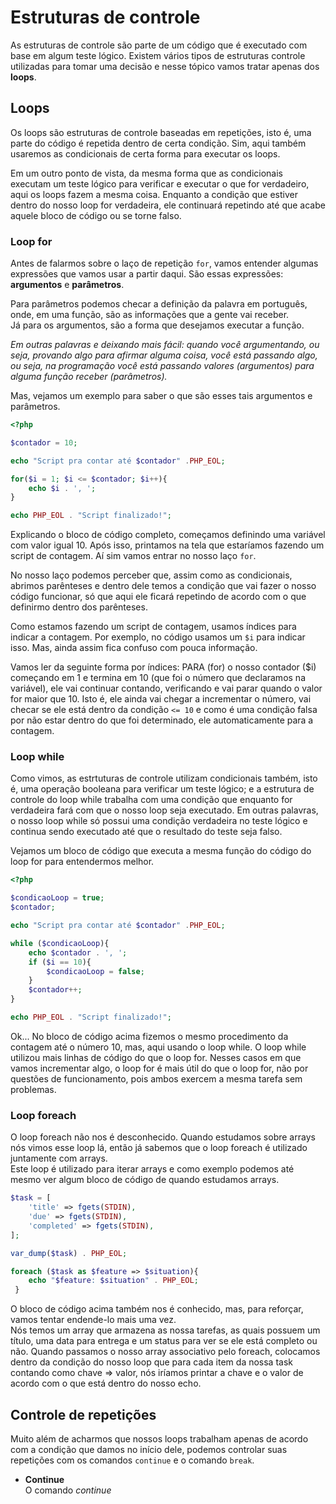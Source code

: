 # **Estruturas de controle**
As estruturas de controle são parte de um código que é executado com base em algum teste lógico. Existem vários tipos de estruturas controle utilizadas para tomar uma decisão e nesse tópico vamos tratar apenas dos **loops**.

## **Loops**
Os loops são estruturas de controle baseadas em repetições, isto é, uma parte do código é repetida dentro de certa condição. Sim, aqui também usaremos as condicionais de certa forma para executar os loops.  

Em um outro ponto de vista, da mesma forma que as condicionais executam um teste lógico para verificar e executar o que for verdadeiro, aqui os loops fazem a mesma coisa. Enquanto a condição que estiver dentro do nosso loop for verdadeira, ele continuará repetindo até que acabe aquele bloco de código ou se torne falso.  

### **Loop for**
Antes de falarmos sobre o laço de repetição ```for```, vamos entender algumas expressões que vamos usar a partir daqui. São essas expressões: **argumentos** e **parâmetros**.

Para parâmetros podemos checar a definição da palavra em português, onde, em uma função, são as informações que a gente vai receber.  
Já para os argumentos, são a forma que desejamos executar a função.

*Em outras palavras e deixando mais fácil: quando você argumentando, ou seja, provando algo para afirmar alguma coisa, você está passando algo, ou seja, na programação você está passando valores (argumentos) para alguma função receber (parâmetros).*

Mas, vejamos um exemplo para saber o que são esses tais argumentos e parâmetros.

```php
<?php

$contador = 10;

echo "Script pra contar até $contador" .PHP_EOL;

for($i = 1; $i <= $contador; $i++){
    echo $i . ', ';
}

echo PHP_EOL . "Script finalizado!";
```

Explicando o bloco de código completo, começamos definindo uma variável com valor igual 10. Após isso, printamos na tela que estaríamos fazendo um script de contagem. Aí sim vamos entrar no nosso laço ```for```.  

No nosso laço podemos perceber que, assim como as condicionais, abrimos parênteses e dentro dele temos a condição que vai fazer o nosso código funcionar, só que aqui ele ficará repetindo de acordo com o que definirmo dentro dos parênteses.  

Como estamos fazendo um script de contagem, usamos índices para indicar a contagem. Por exemplo, no código usamos um ```$i``` para indicar isso. Mas, ainda assim fica confuso com pouca informação.  

Vamos ler da seguinte forma por índices: PARA (for) o nosso contador ($i) começando em 1 e termina em 10 (que foi o número que declaramos na variável), ele vai continuar contando, verificando e vai parar quando o valor for maior que 10. Isto é, ele ainda vai chegar a incrementar o número, vai checar se ele está dentro da condição ```<= 10``` e como é uma condição falsa por não estar dentro do que foi determinado, ele automaticamente para a contagem.  

### **Loop while**
Como vimos, as estrtuturas de controle utilizam condicionais também, isto é, uma operação booleana para verificar um teste lógico; e a estrutura de controle do loop while trabalha com uma condição que enquanto for verdadeira fará com que o nosso loop seja executado. Em outras palavras, o nosso loop while só possui uma condição verdadeira no teste lógico e continua sendo executado até que o resultado do teste seja falso.  

Vejamos um bloco de código que executa a mesma função do código do loop for para entendermos melhor.  

```php
<?php

$condicaoLoop = true;
$contador;

echo "Script pra contar até $contador" .PHP_EOL;

while ($condicaoLoop){
    echo $contador . ', ';
    if ($i == 10){
        $condicaoLoop = false;
    }
    $contador++;
}

echo PHP_EOL . "Script finalizado!";
```

Ok... No bloco de código acima fizemos o mesmo procedimento da contagem até o número 10, mas, aqui usando o loop while. O loop while utilizou mais linhas de código do que o loop for. Nesses casos em que vamos incrementar algo, o loop for é mais útil do que o loop for, não por questões de funcionamento, pois ambos exercem a mesma tarefa sem problemas.  

### **Loop foreach**
O loop foreach não nos é desconhecido. Quando estudamos sobre arrays nós vimos esse loop lá, então já sabemos que o loop foreach é utilizado juntamente com arrays.  
Este loop é utilizado para iterar arrays e como exemplo podemos até mesmo ver algum bloco de código de quando estudamos arrays.  

```php
$task = [
    'title' => fgets(STDIN),
    'due' => fgets(STDIN),
    'completed' => fgets(STDIN),
];

var_dump($task) . PHP_EOL;

foreach ($task as $feature => $situation){
    echo "$feature: $situation" . PHP_EOL;
 } 
```  

O bloco de código acima também nos é conhecido, mas, para reforçar, vamos tentar endende-lo mais uma vez.  
Nós temos um array que armazena as nossa tarefas, as quais possuem um título, uma data para entrega e um status para ver se ele está completo ou não. Quando passamos o nosso array associativo pelo foreach, colocamos dentro da condição do nosso loop que para cada item da nossa task contando como chave => valor, nós iríamos printar a chave e o valor de acordo com o que está dentro do nosso echo.  

## **Controle de repetições**
Muito além de acharmos que nossos loops trabalham apenas de acordo com a condição que damos no início dele, podemos controlar suas repetições com os comandos ```continue``` e o comando ```break```.

* **Continue**  
O comando *continue* 
